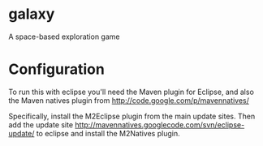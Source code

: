 galaxy
======

A space-based exploration game

Configuration
=============

To run this with eclipse you'll need the Maven plugin for Eclipse, and also the Maven natives plugin from http://code.google.com/p/mavennatives/

Specifically, install the M2Eclipse plugin from the main update sites. Then add the update site http://mavennatives.googlecode.com/svn/eclipse-update/ to eclipse and install the M2Natives plugin.